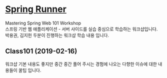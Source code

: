 # [Spring Runner](https://springrunner.io)

Mastering Spring Web 101 Workshop  
스프링 기반 웹 애플리케이션 - 서버 사이드를 실습 중심으로 학습하는 워크샵입니다.  
박용권, 김지헌 두분이 진행하는 워크샵 학습 내용 입니다.  

## Class101 (2019-02-16)

워크샵 기본 내용도 좋지만 중간 중간 풀어 주시는 경험에 나오는 다향한 이슈에 대한 내용들이 꿀팁 입니다.
